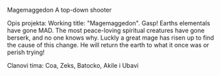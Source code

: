 Magemaggedon
A top-down shooter

Opis projekta: Working title: "Magemaggedon". Gasp! Earths elementals have gone MAD. The most peace-loving spiritual creatures have gone berserk, and no one knows why. Luckly a great mage has risen up to find the cause of this change. He will return the earth to what it once was or perish trying!

Clanovi tima: Coa, Zeks, Batocko, Akile i Ubavi
